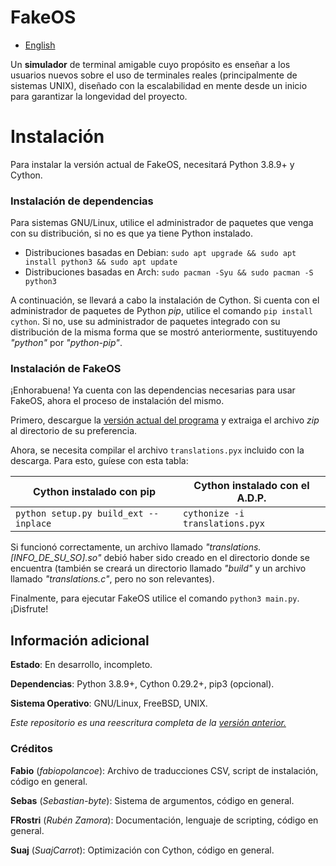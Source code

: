 # FakeOS

- [English](https://github.com/Hint-Box/FakeOS/blob/main/README.md)

Un **simulador** de terminal amigable cuyo propósito es enseñar a los usuarios nuevos sobre el uso
de terminales reales (principalmente de sistemas UNIX), diseñado con la escalabilidad en mente desde
un inicio para garantizar la longevidad del proyecto.

# Instalación
Para instalar la versión actual de FakeOS, necesitará Python 3.8.9+ y Cython.

### Instalación de dependencias
Para sistemas GNU/Linux, utilice el administrador de paquetes que venga con su distribución, si
no es que ya tiene Python instalado.

* Distribuciones basadas en Debian: `sudo apt upgrade && sudo apt install python3 && sudo apt update`
* Distribuciones basadas en Arch: `sudo pacman -Syu && sudo pacman -S python3`

A continuación, se llevará a cabo la instalación de Cython. Si cuenta con el administrador de
paquetes de Python *pip*, utilice el comando `pip install cython`. Si no, use su administrador de
paquetes integrado con su distribución de la misma forma que se mostró anteriormente,
sustituyendo *"python"* por *"python-pip"*.

### Instalación de FakeOS
¡Enhorabuena! Ya cuenta con las dependencias necesarias para usar FakeOS, ahora el proceso de
instalación del mismo.

Primero, descargue la [versión actual del programa](https://www.github.com/Hint-Box/FakeOS/archive/refs/heads/main.zip "Download Link")
y extraiga el archivo *zip* al directorio de su preferencia.

Ahora, se necesita compilar el archivo `translations.pyx` incluido con la descarga.
Para esto, guíese con esta tabla:

|Cython instalado con pip|Cython instalado con el A.D.P.|
|---|---|
|`python setup.py build_ext --inplace`|`cythonize -i translations.pyx`|

Si funcionó correctamente, un archivo llamado *"translations.[INFO_DE_SU_SO].so"* debió
haber sido creado en el directorio donde se encuentra (también se creará un directorio llamado
*"build"* y un archivo llamado *"translations.c"*, pero no son relevantes).

Finalmente, para ejecutar FakeOS utilice el comando `python3 main.py`. ¡Disfrute!

## Información adicional
**Estado**: En desarrollo, incompleto.

**Dependencias**: Python 3.8.9+, Cython 0.29.2+, pip3 (opcional).

**Sistema Operativo**: GNU/Linux, FreeBSD, UNIX.

_Este repositorio es una reescritura completa de la [versión anterior.](https://www.github.com/fabiopolancoe/FakeOS)_


### Créditos
**Fabio** (*fabiopolancoe*): Archivo de traducciones CSV, script de instalación, código en general.

**Sebas** (*Sebastian-byte*): Sistema de argumentos, código en general.

**FRostri** (*Rubén Zamora*): Documentación, lenguaje de scripting, código en general.

**Suaj** (*SuajCarrot*): Optimización con Cython, código en general.
